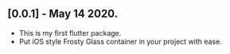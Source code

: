 ## [0.0.1] - May 14 2020.

* This is my first flutter package.
* Put iOS style Frosty Glass container in your project with ease.